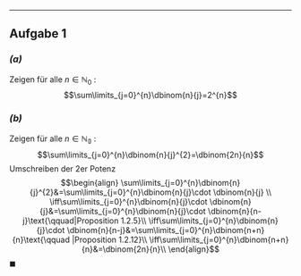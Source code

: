 
---
## Aufgabe 1
### _(a)_
Zeigen für alle $n\in\mathbb{N}_{0}$ :
$$\sum\limits_{j=0}^{n}\dbinom{n}{j}=2^{n}$$

### _(b)_
Zeigen für alle $n\in \mathbb{N_{0}}$ :
$$\sum\limits_{j=0}^{n}\dbinom{n}{j}^{2}=\dbinom{2n}{n}$$
Umschreiben der $2$er Potenz
$$\begin{align}
\sum\limits_{j=0}^{n}\dbinom{n}{j}^{2}&=\sum\limits_{j=0}^{n}\dbinom{n}{j}\cdot \dbinom{n}{j} \\
\iff\sum\limits_{j=0}^{n}\dbinom{n}{j}\cdot \dbinom{n}{j}&=\sum\limits_{j=0}^{n}\dbinom{n}{j}\cdot \dbinom{n}{n-j}\text{\qquad|Proposition 1.2.5}\\
\iff\sum\limits_{j=0}^{n}\dbinom{n}{j}\cdot \dbinom{n}{n-j}&=\sum\limits_{j=0}^{n}\dbinom{n+n}{n}\text{\qquad |Proposition 1.2.12}\\ 
\iff\sum\limits_{j=0}^{n}\dbinom{n+n}{n}&=\dbinom{2n}{n}\\
\end{align}$$
$\blacksquare$